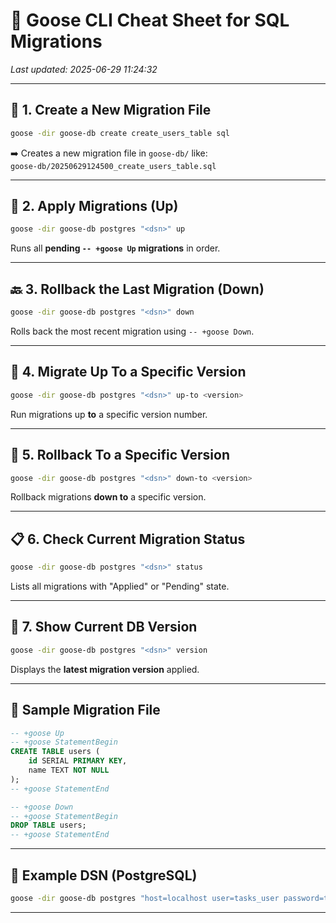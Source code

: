 # 🐤 Goose CLI Cheat Sheet for SQL Migrations

_Last updated: 2025-06-29 11:24:32_

---

## 🔨 1. Create a New Migration File

```bash
goose -dir goose-db create create_users_table sql
```

➡️ Creates a new migration file in `goose-db/` like:  
`goose-db/20250629124500_create_users_table.sql`

---

## 🚀 2. Apply Migrations (Up)

```bash
goose -dir goose-db postgres "<dsn>" up
```

Runs all **pending `-- +goose Up` migrations** in order.

---

## 🔙 3. Rollback the Last Migration (Down)

```bash
goose -dir goose-db postgres "<dsn>" down
```

Rolls back the most recent migration using `-- +goose Down`.

---

## 🎯 4. Migrate Up To a Specific Version

```bash
goose -dir goose-db postgres "<dsn>" up-to <version>
```

Run migrations up **to** a specific version number.

---

## 🔁 5. Rollback To a Specific Version

```bash
goose -dir goose-db postgres "<dsn>" down-to <version>
```

Rollback migrations **down to** a specific version.

---

## 📋 6. Check Current Migration Status

```bash
goose -dir goose-db postgres "<dsn>" status
```

Lists all migrations with "Applied" or "Pending" state.

---

## 🔢 7. Show Current DB Version

```bash
goose -dir goose-db postgres "<dsn>" version
```

Displays the **latest migration version** applied.

---

## 🧾 Sample Migration File

```sql
-- +goose Up
-- +goose StatementBegin
CREATE TABLE users (
    id SERIAL PRIMARY KEY,
    name TEXT NOT NULL
);
-- +goose StatementEnd

-- +goose Down
-- +goose StatementBegin
DROP TABLE users;
-- +goose StatementEnd
```

---

## 📘 Example DSN (PostgreSQL)

```bash
goose -dir goose-db postgres "host=localhost user=tasks_user password=task_9360 dbname=Tasks sslmode=disable" up
```

---
